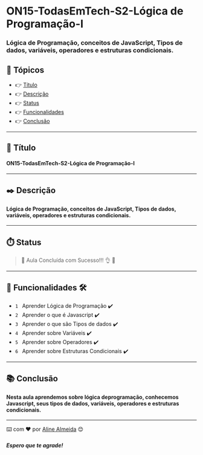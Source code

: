 # ON15-TodasEmTech-S2-Lógica de Programação-I 

### Lógica de Programação, conceitos de JavaScript, Tipos de dados, variáveis, operadores e estruturas condicionais.

## 🏁 Tópicos
 
  * 👉 [Título](#📌-título)
  * 👉 [Descrição](#✒️-descrição)
  * 👉 [Status](#⏱️-status)
  * 👉 [Funcionalidades](#🔨-funcionalidades-🛠️)
  * 👉 [Conclusão](#📚-conclusão)
 
 
_____________________________________________________________

## 📌 Título

#### ON15-TodasEmTech-S2-Lógica de Programação-I

______________________________________________________________
## ✒️ Descrição

#### Lógica de Programação, conceitos de JavaScript, Tipos de dados, variáveis, operadores e estruturas condicionais.

______________________________________________________________
## ⏱️ Status

>  🚀 Aula Concluída com Sucesso!!! 👌 🚧

______________________________________________________________
## 🔨 Funcionalidades 🛠️

- `1 ` Aprender Lógica de Programação ✔️
- `2 ` Aprender o que é Javascript ✔️
- `3 ` Aprender o que são Tipos de dados ✔️
- `4 ` Aprender sobre Variáveis ✔️
- `5 ` Aprender sobre Operadores ✔️
- `6 ` Aprender sobre Estruturas Condicionais ✔️

______________________________________________________________

## 📚 Conclusão 

#### Nesta aula aprendemos sobre lógica deprogramação, conhecemos Javascript, seus tipos de dados, variáveis, operadores e estruturas condicionais.
______________________________________________________________

⌨️ com ❤️ por [Aline Almeida](https://github.com/AlineAlmeida85) 😊

##### Espero que te agrade! 